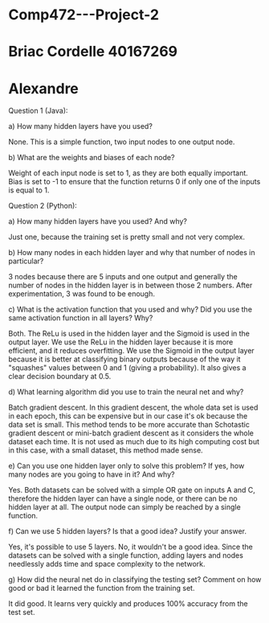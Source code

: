 # Comp472---Project-2
# Briac Cordelle 40167269
# Alexandre 

Question 1 (Java):

a) How many hidden layers have you used?

None. This is a simple function, two input nodes to one output node.

b) What are the weights and biases of each node?

Weight of each input node is set to 1, as they are both equally important. Bias is set to -1 to ensure that the function returns 0 if only one of the inputs is equal to 1.


Question 2 (Python):

a) How many hidden layers have you used? And why?

Just one, because the training set is pretty small and not very complex. 

b) How many nodes in each hidden layer and why that number of nodes in particular?

3 nodes because there are 5 inputs and one output and generally the number of nodes in the hidden layer is 
in between those 2 numbers. After experimentation, 3 was found to be enough. 

c) What is the activation function that you used and why? Did you use the same activation function in all layers? Why?

Both. The ReLu is used in the hidden layer and the Sigmoid is used in the output layer. 
We use the ReLu in the hidden layer because it is more efficient, and it reduces overfitting. 
We use the Sigmoid in the output layer because it is better at classifying binary outputs because of the way
it "squashes" values between 0 and 1 (giving a probability). It also gives a clear decision boundary at 0.5.

d) What learning algorithm did you use to train the neural net and why?

Batch gradient descent. In this gradient descent, the whole data set is used in each epoch, this can be expensive 
but in our case it's ok because the data set is small. This method tends to be more accurate than Schotastic 
gradient descent or mini-batch gradient descent as it considers the whole dataset each time. It is not 
used as much due to its high computing cost but in this case, with a small dataset, this method made sense.

e) Can you use one hidden layer only to solve this problem? If yes, how many nodes are you going to have in it? And why?

Yes. Both datasets can be solved with a simple OR gate on inputs A and C, therefore the hidden layer can have a single node, or there can be no hidden layer at all. The output node can simply be reached by a single function.
  
f) Can we use 5 hidden layers? Is that a good idea? Justify your answer.

Yes, it's possible to use 5 layers. No, it wouldn't be a good idea. Since the datasets can be solved with a single function, adding layers and nodes needlessly adds time and space complexity to the network.

g) How did the neural net do in classifying the testing set? Comment on how good or bad it learned the function from the training set.

It did good. It learns very quickly and produces 100% accuracy from the test set. 
